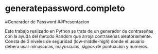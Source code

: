 # generatepassword.completo
#Generador de Password ##Presentacion

Este trabajo realizado en Python se trata de un generador de contraseñas con la ayuda del metodo Random 
que arroja contraseñas aleatoriamente. Consta de 3 niveles de seguridad (low-middle-high) donde el usuario 
debera usar minusculas, mayusculas, signos de puntuacion y numeros.
